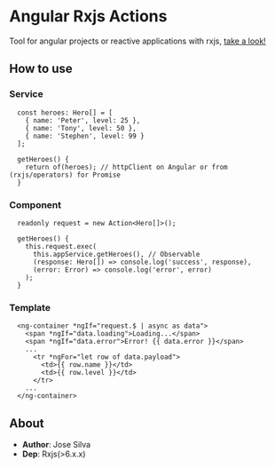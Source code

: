 # Angular Rxjs Actions
Tool for angular projects or reactive applications with rxjs, [take a look!](https://www.jsi1v4.com/angular-rx-actions)

## How to use

### Service
```
  const heroes: Hero[] = [
    { name: 'Peter', level: 25 },
    { name: 'Tony', level: 50 },
    { name: 'Stephen', level: 99 }
  ];

  getHeroes() {
    return of(heroes); // httpClient on Angular or from (rxjs/operators) for Promise
  }
```

### Component
```
  readonly request = new Action<Hero[]>();

  getHeroes() {
    this.request.exec(
      this.appService.getHeroes(), // Observable
      (response: Hero[]) => console.log('success', response),
      (error: Error) => console.log('error', error)
    );
  }
```

### Template
```
  <ng-container *ngIf="request.$ | async as data">
    <span *ngIf="data.loading">Loading...</span>
    <span *ngIf="data.error">Error! {{ data.error }}</span>
    ...
      <tr *ngFor="let row of data.payload">
        <td>{{ row.name }}</td>
        <td>{{ row.level }}</td>
      </tr>
    ...
  </ng-container>
```

## About
- **Author**: Jose Silva
- **Dep**: Rxjs(>6.x.x)
